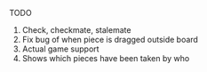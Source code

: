 TODO
1. Check, checkmate, stalemate
2. Fix bug of when piece is dragged outside board
3. Actual game support
4. Shows which pieces have been taken by who
